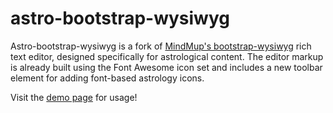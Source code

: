 astro-bootstrap-wysiwyg
=================

Astro-bootstrap-wysiwyg is a fork of [MindMup's bootstrap-wysiwyg](https://github.com/mindmup/bootstrap-wysiwyg) rich text editor, designed specifically for astrological content.  The editor markup is already built using the Font Awesome icon set and includes a new toolbar element for adding font-based astrology icons.

Visit the [demo page](http://beaudavenport.github.io/bootstrap-wysiwyg) for usage!
